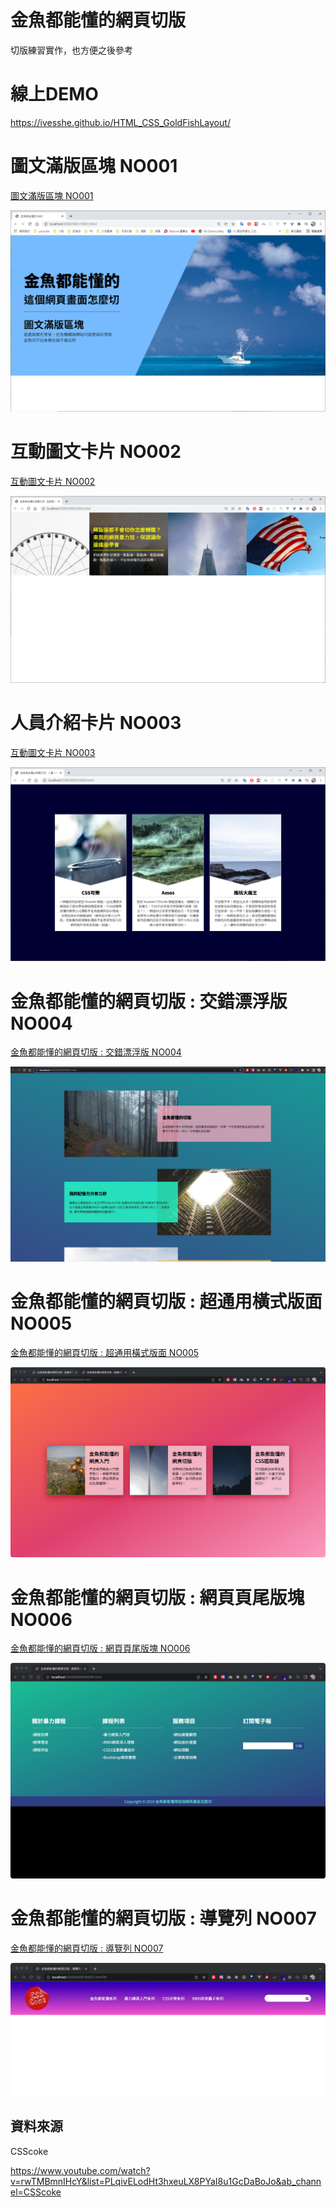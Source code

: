 
# 金魚都能懂的網頁切版

切版練習實作，也方便之後參考

# 線上DEMO

https://ivesshe.github.io/HTML_CSS_GoldFishLayout/

# 圖文滿版區塊 NO001

[圖文滿版區塊 NO001](./N001/N001.html)

![image](./images/20211207213142.png)

# 互動圖文卡片 NO002

[互動圖文卡片 NO002](./N002/N002.html)

![image](./images/20211208211942.png)

# 人員介紹卡片 NO003

[互動圖文卡片 NO003](./N003/N003.html)

![image](./images/20211209212532.png)

# 金魚都能懂的網頁切版 : 交錯漂浮版 NO004

[金魚都能懂的網頁切版 : 交錯漂浮版 NO004](./N004/N004.html)

![image](./images/Xnip20220611210007.jpg)

# 金魚都能懂的網頁切版 : 超通用橫式版面 NO005

[金魚都能懂的網頁切版 : 超通用橫式版面 NO005](./N005/N005.html)

![image](./images/Xnip2022-06-18_11-58-37.jpg)

# 金魚都能懂的網頁切版 : 網頁頁尾版塊 NO006

[金魚都能懂的網頁切版 : 網頁頁尾版塊 NO006](./N006/N006.html)

![image](./images/Xnip2022-06-18_20-21-45.jpg)

# 金魚都能懂的網頁切版 : 導覽列 NO007

[金魚都能懂的網頁切版 : 導覽列 NO007](./N007/N007.html)

![image](./images/Xnip2022-06-18_21-33-03.jpg)

## 資料來源

CSScoke

https://www.youtube.com/watch?v=rwTMBmnIHcY&list=PLqivELodHt3hxeuLX8PYaI8u1GcDaBoJo&ab_channel=CSScoke